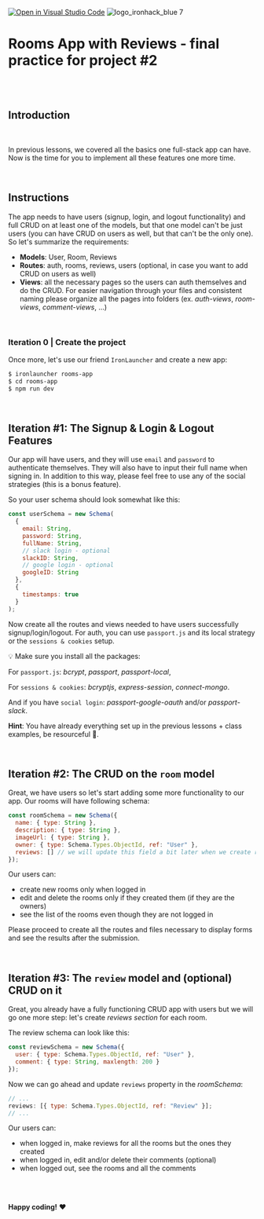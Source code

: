 [![Open in Visual Studio Code](https://classroom.github.com/assets/open-in-vscode-f059dc9a6f8d3a56e377f745f24479a46679e63a5d9fe6f495e02850cd0d8118.svg)](https://classroom.github.com/online_ide?assignment_repo_id=6384571&assignment_repo_type=AssignmentRepo)
![logo_ironhack_blue 7](https://user-images.githubusercontent.com/23629340/40541063-a07a0a8a-601a-11e8-91b5-2f13e4e6b441.png)

# Rooms App with Reviews - final practice for project #2

<br><br>

## Introduction

<br>

In previous lessons, we covered all the basics one full-stack app can have. Now is the time for you to implement all these features one more time.

<br>

## Instructions

The app needs to have users (signup, login, and logout functionality) and full CRUD on at least one of the models, but that one model can't be just users (you can have CRUD on users as well, but that can't be the only one). So let's summarize the requirements:

- **Models**: User, Room, Reviews
- **Routes**: auth, rooms, reviews, users (optional, in case you want to add CRUD on users as well)
- **Views**: all the necessary pages so the users can auth themselves and do the CRUD. For easier navigation through your files and consistent naming please organize all the pages into folders (ex. _auth-views_, _room-views_, _comment-views_, ...)

<br>

### Iteration 0 | Create the project

Once more, let's use our friend `IronLauncher` and create a new app:

```bash
$ ironlauncher rooms-app
$ cd rooms-app
$ npm run dev
```

<br>

## Iteration #1: The Signup & Login & Logout Features

Our app will have users, and they will use `email` and `password` to authenticate themselves. They will also have to input their full name when signing in. In addition to this way, please feel free to use any of the social strategies (this is a bonus feature).

So your user schema should look somewhat like this:

```js
const userSchema = new Schema(
  {
    email: String,
    password: String,
    fullName: String,
    // slack login - optional
    slackID: String,
    // google login - optional
    googleID: String
  },
  {
    timestamps: true
  }
);
```

Now create all the routes and views needed to have users successfully signup/login/logout. For auth, you can use `passport.js` and its local strategy or the `sessions & cookies` setup.

💡 Make sure you install all the packages:

For `passport.js`: _bcrypt_, _passport_, _passport-local_,

For `sessions & cookies`: _bcryptjs_, _express-session_, _connect-mongo_.

And if you have `social login`: _passport-google-oauth_ and/or _passport-slack_.

**Hint**: You have already everything set up in the previous lessons + class examples, be resourceful 🥳.

<br>

## Iteration #2: The CRUD on the `room` model

Great, we have users so let's start adding some more functionality to our app.
Our rooms will have following schema:

```js
const roomSchema = new Schema({
  name: { type: String },
  description: { type: String },
  imageUrl: { type: String },
  owner: { type: Schema.Types.ObjectId, ref: "User" },
  reviews: [] // we will update this field a bit later when we create review model
});
```

Our users can:

- create new rooms only when logged in
- edit and delete the rooms only if they created them (if they are the owners)
- see the list of the rooms even though they are not logged in

Please proceed to create all the routes and files necessary to display forms and see the results after the submission.

<br>

## Iteration #3: The `review` model and (optional) CRUD on it

Great, you already have a fully functioning CRUD app with users but we will go one more step: let's create _reviews section_ for each room.

The review schema can look like this:

```js
const reviewSchema = new Schema({
  user: { type: Schema.Types.ObjectId, ref: "User" },
  comment: { type: String, maxlength: 200 }
});
```

Now we can go ahead and update `reviews` property in the _roomSchema_:

```js
// ...
reviews: [{ type: Schema.Types.ObjectId, ref: "Review" }];
// ...
```

Our users can:

- when logged in, make reviews for all the rooms but the ones they created
- when logged in, edit and/or delete their comments (optional)
- when logged out, see the rooms and all the comments

<br><br>

**Happy coding!** :heart:
